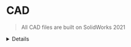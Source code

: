 # CAD
>All CAD files are built on SolidWorks 2021

<Details>
  <Sunnary> 1. Continuum Robot </Sunnary>
  
</Details>
